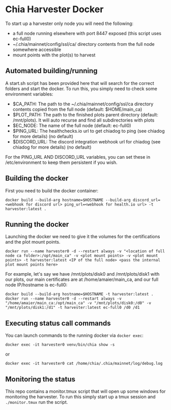 # Chia Harvester Docker

To start up a harvester only node you will need the following:
- a full node running elsewhere with port 8447 exposed (this script uses ec-full0)
- ~/.chia/mainnet/config/ssl/ca/ directory contents from the full node somewhere accessible
- mount points with the plot(s) to harvest

## Automated building/running
A start.sh script has been provided here that will search for the correct folders and start the docker. To run this, you simply need to check
some environment variables:
- $CA_PATH: The path to the ~/.chia/mainnet/config/ssl/ca directory contents copied from the full node (default: $HOME/main_ca)
- $PLOT_PATH: The path to the finished plots parent directory (default: /mnt/plots). It will auto recurse and find all subdirectories with plots
- $EC_NODE: The name of the full node (default: ec-full0)
- $PING_URL: The healthchecks.io url to get chiadog to ping (see chiadog for more details) (no default)
- $DISCORD_URL: The discord integration webhook url for chiadog (see chiadog for more details) (no default)

For the PING_URL AND DISCORD_URL variables, you can set these in /etc/environment to keep them persistent if you wish.

## Building the docker
First you need to build the docker container:
```
docker build --build-arg hostname=$HOSTNAME --build-arg discord_url=<webhook for discord url> ping_url=<webhook for health.io url> -t harvester:latest .
```

## Running the docker
Launching the docker we need to give it the volumes for the certifications and
the plot mount points.
```
docker run --name harvester0 -d --restart always -v "<location of full node ca folder>:/opt/main_ca" -v <plot mount points> -v <plot mount points> -t harvester:latest <IP of the full node> <pass the internal plot mount points here>
```
For example, let's say we have /mnt/plots/disk0 and /mnt/plots/disk1 with
our plots, our main certificates are at /home/amaier/main_ca, and our full node IP/hostname is ec-full0:
```
docker build --build-arg hostname=$HOSTNAME -t harvester:latest .
docker run --name harvester0 -d --restart always -v "/home/amaier/main_ca:/opt/main_ca" -v "/mnt/plots/disk0:/d0" -v "/mnt/plots/disk1:/d1" -t harvester:latest ec-full0 /d0 /d1
```

## Executing status call commands
You can launch commands to the running docker via `docker exec`:

```
docker exec -it harvester0 venv/bin/chia show -s
```
or
```
docker exec -it harvester0 cat /home/chia/.chia/mainnet/log/debug.log
```

## Monitoring the status
This repo contains a monitor.tmux script that will open up some windows for monitoring the harvester.
To run this simply start up a tmux session and `./monitor.tmux` run the script.

